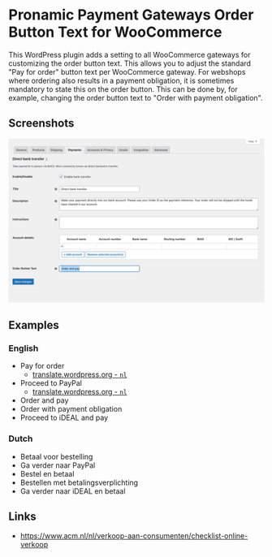 # Pronamic Payment Gateways Order Button Text for WooCommerce

This WordPress plugin adds a setting to all WooCommerce gateways for
customizing the order button text. This allows you to adjust the standard
"Pay for order" button text per WooCommerce gateway. For webshops where
ordering also results in a payment obligation, it is sometimes mandatory to
state this on the order button. This can be done by, for example, changing the
order button text to "Order with payment obligation".

## Screenshots

![Screenshot WordPress admin WooCommerce settings payments Direct bank transfer](documentation/screenshot-wp-admin-wc-settings-payments-bacs.png)

## Examples

### English

- Pay for order
  - [translate.wordpress.org - `nl`](https://translate.wordpress.org/projects/wp-plugins/woocommerce/stable/nl/default/?filters%5Bstatus%5D=either&filters%5Boriginal_id%5D=580015&filters%5Btranslation_id%5D=23198747)
- Proceed to PayPal
  - [translate.wordpress.org - `nl`](https://translate.wordpress.org/projects/wp-plugins/woocommerce/stable/nl/default/?filters%5Bstatus%5D=either&filters%5Boriginal_id%5D=579630&filters%5Btranslation_id%5D=51078485)
- Order and pay
- Order with payment obligation
- Proceed to iDEAL and pay

### Dutch

- Betaal voor bestelling
- Ga verder naar PayPal
- Bestel en betaal
- Bestellen met betalingsverplichting
- Ga verder naar iDEAL en betaal

## Links

- https://www.acm.nl/nl/verkoop-aan-consumenten/checklist-online-verkoop
